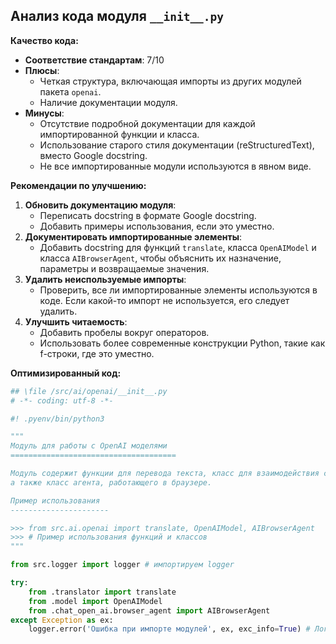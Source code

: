 ## Анализ кода модуля `__init__.py`

**Качество кода:**

- **Соответствие стандартам**: 7/10
- **Плюсы**:
    - Четкая структура, включающая импорты из других модулей пакета `openai`.
    - Наличие документации модуля.
- **Минусы**:
    - Отсутствие подробной документации для каждой импортированной функции и класса.
    - Использование старого стиля документации (reStructuredText), вместо Google docstring.
    - Не все импортированные модули используются в явном виде.

**Рекомендации по улучшению:**

1.  **Обновить документацию модуля**:
    - Переписать docstring в формате Google docstring.
    - Добавить примеры использования, если это уместно.
2.  **Документировать импортированные элементы**:
    - Добавить docstring для функций `translate`, класса `OpenAIModel` и класса `AIBrowserAgent`, чтобы объяснить их назначение, параметры и возвращаемые значения.
3.  **Удалить неиспользуемые импорты**:
    - Проверить, все ли импортированные элементы используются в коде. Если какой-то импорт не используется, его следует удалить.
4.  **Улучшить читаемость**:
    - Добавить пробелы вокруг операторов.
    - Использовать более современные конструкции Python, такие как f-строки, где это уместно.

**Оптимизированный код:**

```python
## \file /src/ai/openai/__init__.py
# -*- coding: utf-8 -*-

#! .pyenv/bin/python3

"""
Модуль для работы с OpenAI моделями
=====================================

Модуль содержит функции для перевода текста, класс для взаимодействия с OpenAI моделями,
а также класс агента, работающего в браузере.

Пример использования
----------------------

>>> from src.ai.openai import translate, OpenAIModel, AIBrowserAgent
>>> # Пример использования функций и классов
"""

from src.logger import logger # импортируем logger

try:
    from .translator import translate
    from .model import OpenAIModel
    from .chat_open_ai.browser_agent import AIBrowserAgent
except Exception as ex:
    logger.error('Ошибка при импорте модулей', ex, exc_info=True) # Логируем ошибку при импорте
```